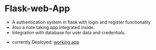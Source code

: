 # Flask-web-App

- A authentication system in flask with login and register functionality
- Also a note taking app integrated inside.
- Integration with database for user data and credentials.
* currently Deployed:  [working app](https://notes3124.herokuapp.com/)
